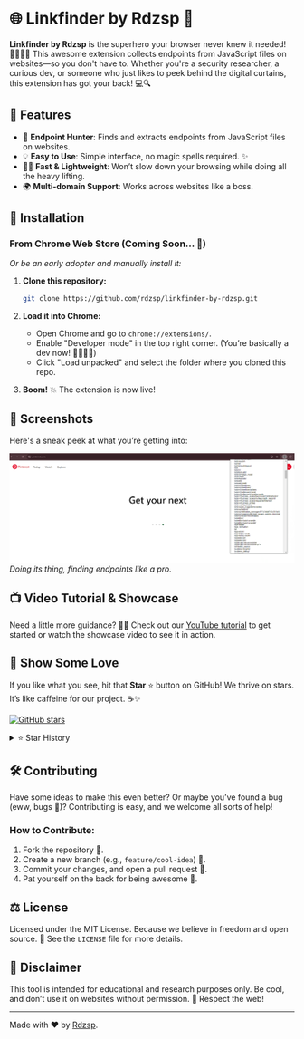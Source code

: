 # 🌐 Linkfinder by Rdzsp 🔗

**Linkfinder by Rdzsp** is the superhero your browser never knew it needed! 🦸‍♂️🦸‍♀️ This awesome extension collects endpoints from JavaScript files on websites—so you don't have to. Whether you're a security researcher, a curious dev, or someone who just likes to peek behind the digital curtains, this extension has got your back! 💻🔍

## 🎯 Features

- 🔗 **Endpoint Hunter**: Finds and extracts endpoints from JavaScript files on websites.
- 💡 **Easy to Use**: Simple interface, no magic spells required. ✨
- 🏃‍♂️ **Fast & Lightweight**: Won’t slow down your browsing while doing all the heavy lifting.
- 🌍 **Multi-domain Support**: Works across websites like a boss.

## 🚀 Installation

### From Chrome Web Store (Coming Soon... 🎉)

_Or be an early adopter and manually install it:_

1. **Clone this repository:**

    ```bash
    git clone https://github.com/rdzsp/linkfinder-by-rdzsp.git
    ```

2. **Load it into Chrome:**
    - Open Chrome and go to `chrome://extensions/`.
    - Enable "Developer mode" in the top right corner. (You’re basically a dev now! 👨‍💻👩‍💻)
    - Click "Load unpacked" and select the folder where you cloned this repo.
  
3. **Boom!** 💥 The extension is now live!

## 📸 Screenshots

Here's a sneak peek at what you’re getting into:

![Screenshot 1](./screenshots/screenshot.png)
*Doing its thing, finding endpoints like a pro.*

## 📺 Video Tutorial & Showcase

Need a little more guidance? 🧑‍🏫 Check out our [YouTube tutorial](https://youtu.be/jv_-mSGg9SE) to get started or watch the showcase video to see it in action.

## 🌟 Show Some Love

If you like what you see, hit that **Star** ⭐ button on GitHub! We thrive on stars. It’s like caffeine for our project. ☕✨

[![GitHub stars](https://img.shields.io/github/stars/rdzsp/linkfinder-by-rdzsp.svg?style=social&label=Star)](https://github.com/rdzsp/linkfinder-by-rdzsp/stargazers)

<details>
  <summary>⭐ Star History</summary>
  <img src="https://starchart.cc/rdzsp/linkfinder-by-rdzsp.svg" alt="Star History Chart">
</details>

## 🛠 Contributing

Have some ideas to make this even better? Or maybe you’ve found a bug (eww, bugs 🐛)? Contributing is easy, and we welcome all sorts of help!

### How to Contribute:

1. Fork the repository 🍴.
2. Create a new branch (e.g., `feature/cool-idea`) 🌱.
3. Commit your changes, and open a pull request 📝.
4. Pat yourself on the back for being awesome 🎉.

## ⚖️ License

Licensed under the MIT License. Because we believe in freedom and open source. 💪 See the `LICENSE` file for more details.

## 🚨 Disclaimer

This tool is intended for educational and research purposes only. Be cool, and don’t use it on websites without permission. 🙏 Respect the web!

---

Made with ❤️ by [Rdzsp](https://github.com/rdzsp).